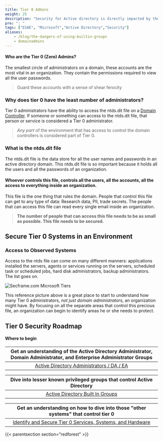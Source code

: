```yaml
---
title: Tier 0 Admins
weight: 25
description: "Security for Active directory is directly impacted by these elite groups"
pre: ": "
tags: ["ESAE", "Microsoft","Active Directory","Security"]
aliases: 
    - /blog/the-dangers-of-using-builtin-groups
    - domainadmins
---
```

#### Who are the Tier 0 (Zero) Admins?

<!-- need some more stuff on cleaning up domain admins 
start with active directory domain admin accounts and cleanup before driving into tiered stuff
-->
The smallest circle of administrators on a domain, these accounts are the most vital in an organization. They contain the permissions required to view all the user passwords. 

> Guard these accounts with a sense of shear ferocity

### Why does tier 0 have the least number of administrators?

Tier 0 administrators have the ability to access the ntds.dit file on a [Domain Controller](https://en.m.wikipedia.org/wiki/Domain_controller_(Windows)). If someone or something can access to the ntds.dit file, that person or service is considered a Tier 0 administrator.

> _Any part_ of the environment that has access to control the domain controllers is considered part of Tier 0. 

### What is the ntds.dit file

The ntds.dit file is the data store for all the user names and passwords in an active directory domain. This ntds.dit file is so important because it holds all the users and all the passwords of an organization. 

#### Whoever controls this file, controls all the users, all the accounts, all the access to everything inside an organization. 

This file is the one thing that rules the domain. People that control this file can get to any type of data: Research data, PII, trade secrets. The people that can access this file can read every single email inside an organization.

> **The number of people that can access this file needs to be as small as possible. This file needs to be secured.**

## Secure Tier 0 Systems in an Environment 

### Access to Observed Systems
Access to the ntds file can come on many different manners: applications installed the servers, agents or services running on the servers, scheduled task or scheduled jobs, hard disk administrators, backup administrators. The list goes on.

![Secframe.com Microsoft Tiers](</redforest/phase1/images/Tier 0 Observed Systems.png?classes=shadow&width=40pc>)

This reference picture above is a great place to start to understand how many Tier 0 administrators, _not just domain administrators_, an organization might have. By focusing on all the separate areas that control this precious file, an organization can begin to identify areas he or she needs to protect.

## Tier 0 Security Roadmap
#### Where to begin

| Get an understanding of the Active Directory Administrator, Domain Administrator, and Enterprise Administrator Groups |
| :---: |
| [Active Directory Administrators / DA / EA](tier0_a_da_ea)|

| Dive into lesser known privileged groups that control Active Directory |
| :---: |
| [Active Directory Built In Groups](builtingroups)|

| Get an understanding on how to dive into those "other systems" that control tier 0|
| :---: |
| [Identify and Secure Tier 0 Services, Systems, and Hardware](howtosecuretier0)|

{{< parentsection section="redforest" >}}
